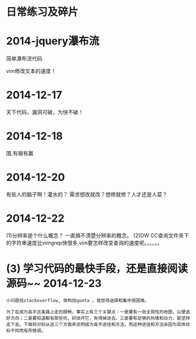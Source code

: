日常练习及碎片
==================


2014-jquery瀑布流
================
简单瀑布流代码

vim修改文本的速度！

2014-12-17
============
天下代码，漏洞可破，为快不破！

2014-12-18
=================
围,有输有赢

2014-12-20
================
有些人的脑子啊！灌水的？
需求想改就改？想修就修？人才还是人菜？

2014-12-22
=================
(1)分辨率是个什么概念？
一直搞不清楚分辨率的概念。
(2)DW CC查询文件夹下的字符串速度比vimgrep快很多,vim要怎样改变查询的速度呢。。。。。。

(3) 学习代码的最快手段，还是直接阅读源码~~
2014-12-23
==============
    小问题找stackoverflow, 架构找quota 。我觉得选择和集中很困难。

    为了在成为高手这条路上走的顺畅，事实上有三个关键点：一是要有一张全局性的地图，以便选好方向；二是要知道都有那些坑，好绕开它，免得掉进去。三是要有足够的热情和动力，能坚持走下去。下面将分别从这三个方面来说明成为高手途径和方法，而这种途径和方法会因为具体目标不同而有所微调。

